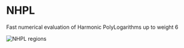 # NHPL
Fast numerical evaluation of Harmonic PolyLogarithms up to weight 6

![NHPL regions](https://raw.githubusercontent.com/wiki/apik/NHPL/nhpl-regions-github.png)
